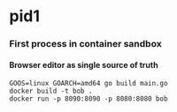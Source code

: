 # pid1
### First process in container sandbox
#### Browser editor as single source of truth




```
GOOS=linux GOARCH=amd64 go build main.go
docker build -t bob .
docker run -p 8090:8090 -p 8080:8080 bob
```


